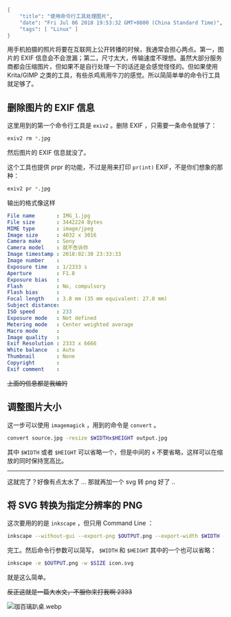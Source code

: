 ```meta
{
    "title": "使用命令行工具处理图片",
    "date": "Fri Jul 06 2018 19:53:32 GMT+0800 (China Standard Time)",
    "tags": [ "Linux" ]
}
```

用手机拍摄的照片将要在互联网上公开转播的时候，我通常会担心两点。第一，图片的 EXIF 信息会不会泄漏；第二，尺寸太大，传输速度不理想。虽然大部分服务商都会压缩图片，但如果不是自行处理一下的话还是会感觉怪怪的。但如果使用 Krita/GIMP 之类的工具，有些杀鸡焉用牛刀的感觉。所以简简单单的命令行工具就足够了。

## 删除图片的 EXIF 信息

这里用到的第一个命令行工具是 `exiv2` 。删除 EXIF ，只需要一条命令就够了：

```bash
exiv2 rm *.jpg
```

然后图片的 EXIF 信息就没了。

这个工具也提供 prpr 的功能，不过是用来打印 `pr(int)` EXIF，不是你们想象的那种：

```bash
exiv2 pr *.jpg
```

输出的格式像这样

```yaml
File name       : IMG_1.jpg
File size       : 3442224 Bytes
MIME type       : image/jpeg
Image size      : 4032 x 3016
Camera make     : Sony
Camera model    : 就不告诉你
Image timestamp : 2018:02:30 23:33:33
Image number    :
Exposure time   : 1/2333 s
Aperture        : F1.8
Exposure bias   :
Flash           : No, compulsory
Flash bias      :
Focal length    : 3.8 mm (35 mm equivalent: 27.0 mm)
Subject distance:
ISO speed       : 233
Exposure mode   : Not defined
Metering mode   : Center weighted average
Macro mode      :
Image quality   :
Exif Resolution : 2333 x 6666
White balance   : Auto
Thumbnail       : None
Copyright       :
Exif comment    :
```

~~上面的信息都是我编的~~

## 调整图片大小

这一步可以使用 `imagemagick` ，用到的命令是 `convert` 。

```bash
convert source.jpg -resize $WIDTHx$HEIGHT output.jpg
```

其中 `$WIDTH` 或者 `$HEIGHT` 可以省略一个，但是中间的 `x` 不要省略，这样可以在缩放的同时保持宽高比。

---

这就完了？好像有点太水了 ... 那就再加一个 svg 转 png 好了 ..

## 将 SVG 转换为指定分辨率的 PNG

这次要用的的是 `inkscape` ，但只用 Command Line ：

```bash
inkscape --without-gui --export-png $OUTPUT.png --export-width $WIDTH --export-height $HIGHT $SOURCE.svg
```

完工。然后命令行参数可以简写， `$WIDTH` 和 `$HEIGHT` 其中的一个也可以省略：

```bash
inkscape -e $OUTPUT.png -w $SIZE icon.svg
```

就是这么简单。

~~反正这就是一篇大水文，不服你来打我啊 2333~~

![珈百璃趴桌.webp](https://rocka.me/static/img/%E7%8F%88%E7%99%BE%E7%92%83%E8%B6%B4%E6%A1%8C.webp)
